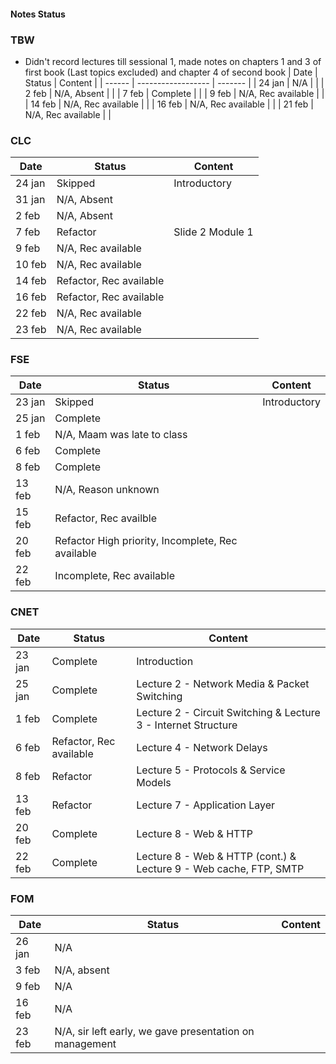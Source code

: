 #### Notes Status

### TBW
- Didn't record lectures till sessional 1, made notes on chapters 1 and 3 of first book (Last topics excluded) and chapter 4 of second book
| Date   | Status             | Content |
| ------ | ------------------ | ------- |
| 24 jan | N/A                |         |
| 2 feb  | N/A, Absent        |         |
| 7 feb  | Complete           |         |
| 9 feb  | N/A, Rec available |         |
| 14 feb | N/A, Rec available |         |
| 16 feb | N/A, Rec available |         |
| 21 feb | N/A, Rec available |         |

### CLC
| Date   | Status                  | Content          |
| ------ | ----------------------- | ---------------- |
| 24 jan | Skipped                 | Introductory     |
| 31 jan | N/A, Absent             |                  |
| 2 feb  | N/A, Absent             |                  |
| 7 feb  | Refactor                | Slide 2 Module 1 |
| 9 feb  | N/A, Rec available      |                  |
| 10 feb | N/A, Rec available      |                  |
| 14 feb | Refactor, Rec available |                  |
| 16 feb | Refactor, Rec available |                  |
| 22 feb | N/A, Rec available      |                  |
| 23 feb | N/A, Rec available      |                  |

### FSE
| Date   | Status                                            | Content      |
| ------ | ------------------------------------------------- | ------------ |
| 23 jan | Skipped                                           | Introductory |
| 25 jan | Complete                                          |              |
| 1 feb  | N/A, Maam was late to class                       |              |
| 6 feb  | Complete                                          |              |
| 8 feb  | Complete                                          |              |
| 13 feb | N/A, Reason unknown                               |              |
| 15 feb | Refactor, Rec availble                            |              |
| 20 feb | Refactor High priority, Incomplete, Rec available |              |
| 22 feb | Incomplete, Rec available                                                  |              |

### CNET
| Date   | Status                  | Content                                                        |
| ------ | ----------------------- | -------------------------------------------------------------- |
| 23 jan | Complete                | Introduction                                                   |
| 25 jan | Complete                | Lecture 2 - Network Media & Packet Switching                   |
| 1 feb  | Complete                | Lecture 2 - Circuit Switching & Lecture 3 - Internet Structure |
| 6 feb  | Refactor, Rec available | Lecture 4 - Network Delays                                     |
| 8 feb  | Refactor                | Lecture 5 - Protocols & Service Models                         |
| 13 feb | Refactor                | Lecture 7 - Application Layer                                  |
| 20 feb | Complete                | Lecture 8 - Web & HTTP                                         |
| 22 feb | Complete                | Lecture 8 - Web & HTTP (cont.) & Lecture 9 - Web cache, FTP, SMTP         |

### FOM
| Date   | Status                                                  | Content |
| ------ | ------------------------------------------------------- | ------- |
| 26 jan | N/A                                                     |         |
| 3 feb  | N/A, absent                                             |         |
| 9 feb  | N/A                                                     |         |
| 16 feb | N/A                                                     |         |
| 23 feb | N/A, sir left early, we gave presentation on management |         |

